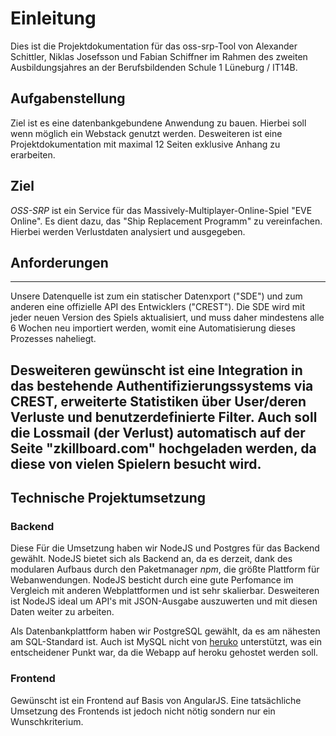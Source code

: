 # Einleitung

Dies ist die Projektdokumentation für das oss-srp-Tool von Alexander Schittler, Niklas Josefsson und Fabian Schiffner im Rahmen des zweiten Ausbildungsjahres an der Berufsbildenden Schule 1 Lüneburg / IT14B. 

## Aufgabenstellung

Ziel ist es eine datenbankgebundene Anwendung zu bauen. Hierbei soll wenn möglich ein Webstack genutzt werden. Desweiteren ist eine Projektdokumentation mit maximal 12 Seiten exklusive Anhang zu erarbeiten. 

## Ziel
_OSS-SRP_ ist ein Service für das Massively-Multiplayer-Online-Spiel "EVE Online". Es dient dazu, das "Ship Replacement Programm" zu vereinfachen. Hierbei werden Verlustdaten analysiert und ausgegeben.

## Anforderungen
---
Unsere Datenquelle ist zum ein statischer Datenxport ("SDE") und zum anderen eine offizielle API des Entwicklers ("CREST"). Die SDE wird mit jeder neuen Version des Spiels aktualisiert, und muss daher mindestens alle 6 Wochen neu importiert werden, womit eine Automatisierung dieses Prozesses naheliegt.

Desweiteren gewünscht ist eine Integration in das bestehende Authentifizierungssystems via CREST, erweiterte Statistiken über User/deren Verluste und benutzerdefinierte Filter.
Auch soll die Lossmail (der Verlust) automatisch auf der Seite "zkillboard.com" hochgeladen werden, da diese von vielen Spielern besucht wird.
---
## Technische Projektumsetzung

### Backend
Diese
Für die Umsetzung haben wir NodeJS und Postgres für das Backend gewählt.
NodeJS bietet sich als Backend an, da es derzeit, dank des modularen Aufbaus durch den Paketmanager _npm_, die größte Plattform für Webanwendungen. NodeJS besticht durch eine gute Perfomance im Vergleich mit anderen Webplattformen und ist sehr skalierbar. Desweiteren ist NodeJS ideal um API's mit JSON-Ausgabe auszuwerten und mit diesen Daten weiter zu arbeiten.

Als Datenbankplattform haben wir PostgreSQL gewählt, da es am nähesten am SQL-Standard ist. Auch ist MySQL nicht von [heruko](https://heroku.com) unterstützt, was ein entscheidener Punkt war, da die Webapp auf heroku gehostet werden soll.

### Frontend

Gewünscht ist ein Frontend auf Basis von AngularJS. Eine tatsächliche Umsetzung des Frontends ist jedoch nicht nötig sondern nur ein Wunschkriterium.
